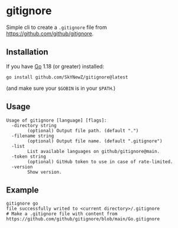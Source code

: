 # gitignore

Simple cli to create a `.gitignore` file from https://github.com/github/gitignore.

## Installation

If you have [Go](https://golang.org/) 1.18 (or greater) installed:

```shell
go install github.com/SkYNewZ/gitignore@latest
```

(and make sure your `$GOBIN` is in your `$PATH`.)

## Usage

```
Usage of gitignore [language] [flags]:
  -directory string
        (optional) Output file path. (default ".")
  -filename string
        (optional) Output file name. (default ".gitignore")
  -list
        List available languages on github/gitignore@main.
  -token string
        (optional) GitHub token to use in case of rate-limited.
  -version
        Show version.

```

## Example

````shell
gitignore go
file successfully writed to <current directory>/.gitignore
# Make a .gitignore file with content from https://github.com/github/gitignore/blob/main/Go.gitignore
````